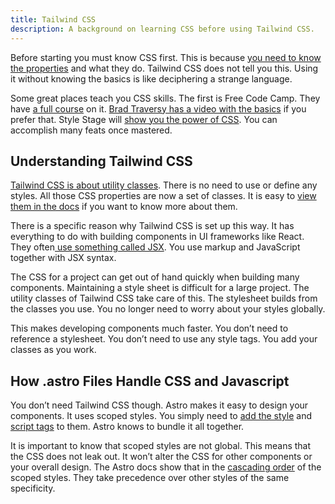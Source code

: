 ```yaml
---
title: Tailwind CSS
description: A background on learning CSS before using Tailwind CSS.
---
```


Before starting you must know CSS first. This is because [you need to know the properties](https://www.w3schools.com/cssref/index.php) and what they do. Tailwind CSS does not tell you this. Using it without knowing the basics is like deciphering a strange language.

Some great places teach you CSS skills. The first is Free Code Camp. They have [a full course](https://www.freecodecamp.org/learn/2022/responsive-web-design/) on it. [Brad Traversy has a video with the basics](https://www.youtube.com/watch?v=yfoY53QXEnI) if you prefer that. Style Stage will [show you the power of CSS](https://stylestage.dev). You can accomplish many feats once mastered.


## Understanding Tailwind CSS

[Tailwind CSS is about utility classes](https://tailwindcss.com/docs/utility-first). There is no need to use or define any styles. All those CSS properties are now a set of classes. It is easy to [view them in the docs](https://tailwindcss.com/docs/installation) if you want to know more about them. 

There is a specific reason why Tailwind CSS is set up this way. It has everything to do with building components in UI frameworks like React. They often[ use something called JSX](https://react.dev/learn/writing-markup-with-jsx). You use markup and JavaScript together with JSX syntax. 

The CSS for a project can get out of hand quickly when building many components. Maintaining a style sheet is difficult for a large project. The utility classes of Tailwind CSS take care of this. The stylesheet builds from the classes you use. You no longer need to worry about your styles globally. 

This makes developing components much faster. You don’t need to reference a stylesheet. You don’t need to use any style tags. You add your classes as you work. 


## How .astro Files Handle CSS and Javascript

You don’t need Tailwind CSS though. Astro makes it easy to design your components. It uses scoped styles. You simply need to [add the style](https://docs.astro.build/en/guides/styling/) and [script tags](https://docs.astro.build/en/guides/client-side-scripts/#using-script-in-astro) to them. Astro knows to bundle it all together. 

It is important to know that scoped styles are not global. This means that the CSS does not leak out. It won’t alter the CSS for other components or your overall design. The Astro docs show that in the [cascading order](https://docs.astro.build/en/guides/styling/#cascading-order) of the scoped styles. They take precedence over other styles of the same specificity.